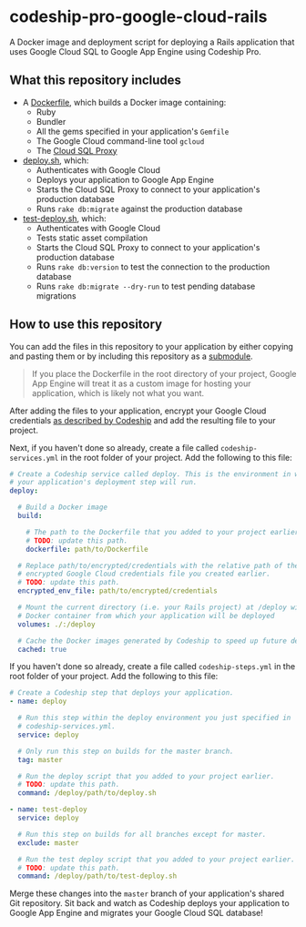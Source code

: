 # codeship-pro-google-cloud-rails

A Docker image and deployment script for deploying a Rails application that uses Google Cloud SQL to Google App Engine using Codeship Pro.

## What this repository includes

- A [Dockerfile](./Dockerfile), which builds a Docker image containing:
  - Ruby
  - Bundler
  - All the gems specified in your application's `Gemfile`
  - The Google Cloud command-line tool `gcloud`
  - The [Cloud SQL Proxy](https://cloud.google.com/sql/docs/mysql/sql-proxy)
- [deploy.sh](./deploy.sh), which:
  - Authenticates with Google Cloud
  - Deploys your application to Google App Engine
  - Starts the Cloud SQL Proxy to connect to your application's production database
  - Runs `rake db:migrate` against the production database
- [test-deploy.sh](./deploy.sh), which:
  - Authenticates with Google Cloud
  - Tests static asset compilation
  - Starts the Cloud SQL Proxy to connect to your application's production database
  - Runs `rake db:version` to test the connection to the production database
  - Runs `rake db:migrate --dry-run` to test pending database migrations

## How to use this repository

You can add the files in this repository to your application by either copying and pasting them or by including this repository as a [submodule](https://git-scm.com/book/en/v2/Git-Tools-Submodules).

> If you place the Dockerfile in the root directory of your project, Google App Engine will treat it as a custom image for hosting your application, which is likely not what you want.

After adding the files to your application, encrypt your Google Cloud credentials [as described by Codeship](https://documentation.codeship.com/pro/continuous-deployment/google-cloud/#authentication) and add the resulting file to your project.

Next, if you haven't done so already, create a file called `codeship-services.yml` in the root folder of your project. Add the following to this file:

```yaml
# Create a Codeship service called deploy. This is the environment in which
# your application's deployment step will run.
deploy:

  # Build a Docker image
  build:

    # The path to the Dockerfile that you added to your project earlier.
    # TODO: update this path.
    dockerfile: path/to/Dockerfile

  # Replace path/to/encrypted/credentials with the relative path of the
  # encrypted Google Cloud credentials file you created earlier.
  # TODO: update this path.
  encrypted_env_file: path/to/encrypted/credentials

  # Mount the current directory (i.e. your Rails project) at /deploy within the
  # Docker container from which your application will be deployed
  volumes: ./:/deploy

  # Cache the Docker images generated by Codeship to speed up future deploys.
  cached: true
```

If you haven't done so already, create a file called `codeship-steps.yml` in the root folder of your project. Add the following to this file:

```yaml
# Create a Codeship step that deploys your application.
- name: deploy

  # Run this step within the deploy environment you just specified in
  # codeship-services.yml.
  service: deploy

  # Only run this step on builds for the master branch.
  tag: master

  # Run the deploy script that you added to your project earlier.
  # TODO: update this path.
  command: /deploy/path/to/deploy.sh

- name: test-deploy
  service: deploy

  # Run this step on builds for all branches except for master.
  exclude: master

  # Run the test deploy script that you added to your project earlier.
  # TODO: update this path.
  command: /deploy/path/to/test-deploy.sh
```

Merge these changes into the `master` branch of your application's shared Git repository. Sit back and watch as Codeship deploys your application to Google App Engine and migrates your Google Cloud SQL database!
